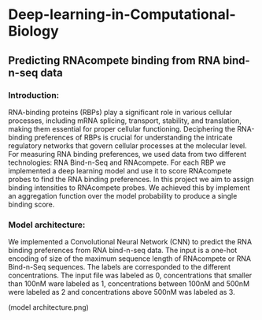 # Deep-learning-in-Computational-Biology

## Predicting RNAcompete binding from RNA bind-n-seq data

### Introduction:
RNA-binding proteins (RBPs) play a significant role in various cellular processes, including mRNA splicing, transport, stability, and translation, making them essential for proper cellular functioning. Deciphering the RNA-binding preferences of RBPs is crucial for understanding the intricate regulatory networks that govern cellular processes at the molecular level. For measuring RNA binding preferences, we used data from two different technologies: RNA Bind-n-Seq and RNAcompete. For each RBP we implemented a deep learning model and use it to score RNAcompete probes to find the RNA binding preferences. In this project we aim to assign binding intensities to RNAcompete probes. We achieved this by implement an aggregation function over the model probability to produce a single binding score. 

### Model architecture:
We implemented a Convolutional Neural Network (CNN) to predict the RNA binding preferences from RNA bind-n-seq data. The input is a one-hot encoding of size of the maximum sequence length of RNAcompete or RNA Bind-n-Seq sequences. The labels are corresponded to the different concentrations. The input file was labeled as 0, concentrations that smaller than 100nM ware labeled as 1, concentrations between 100nM and 500nM were labeled as 2 and concentrations above 500nM was labeled as 3.

(model architecture.png)
